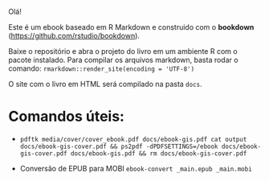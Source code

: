 Olá! 

Este é um ebook baseado em R Markdown e construido com o **bookdown** (https://github.com/rstudio/bookdown). 

Baixe o repositório e abra o projeto do livro em um ambiente R com o pacote instalado. Para compilar os arquivos markdown, basta rodar o comando: `rmarkdown::render_site(encoding = 'UTF-8')`

O site com o livro em HTML será compilado na pasta `docs`. 

# Comandos úteis:

- `pdftk media/cover/cover_ebook.pdf docs/ebook-gis.pdf cat output docs/ebook-gis-cover.pdf && ps2pdf -dPDFSETTINGS=/ebook docs/ebook-gis-cover.pdf docs/ebook-gis.pdf && rm docs/ebook-gis-cover.pdf`

- Conversão de EPUB para MOBI `ebook-convert _main.epub _main.mobi`
